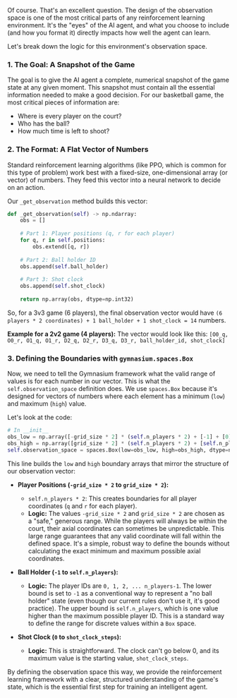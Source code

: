 Of course. That's an excellent question. The design of the observation space is one of the most critical parts of any reinforcement learning environment. It's the "eyes" of the AI agent, and what you choose to include (and how you format it) directly impacts how well the agent can learn.

Let's break down the logic for this environment's observation space.

### 1. The Goal: A Snapshot of the Game

The goal is to give the AI agent a complete, numerical snapshot of the game state at any given moment. This snapshot must contain all the essential information needed to make a good decision. For our basketball game, the most critical pieces of information are:
*   Where is every player on the court?
*   Who has the ball?
*   How much time is left to shoot?

### 2. The Format: A Flat Vector of Numbers

Standard reinforcement learning algorithms (like PPO, which is common for this type of problem) work best with a fixed-size, one-dimensional array (or vector) of numbers. They feed this vector into a neural network to decide on an action.

Our `_get_observation` method builds this vector:

```python
def _get_observation(self) -> np.ndarray:
    obs = []
    
    # Part 1: Player positions (q, r for each player)
    for q, r in self.positions:
        obs.extend([q, r])
    
    # Part 2: Ball holder ID
    obs.append(self.ball_holder)
    
    # Part 3: Shot clock
    obs.append(self.shot_clock)
    
    return np.array(obs, dtype=np.int32)
```

So, for a 3v3 game (6 players), the final observation vector would have `(6 players * 2 coordinates) + 1 ball_holder + 1 shot_clock = 14` numbers.

**Example for a 2v2 game (4 players):**
The vector would look like this:
`[O0_q, O0_r, O1_q, O1_r, D2_q, D2_r, D3_q, D3_r, ball_holder_id, shot_clock]`

### 3. Defining the Boundaries with `gymnasium.spaces.Box`

Now, we need to tell the Gymnasium framework what the valid range of values is for each number in our vector. This is what the `self.observation_space` definition does. We use `spaces.Box` because it's designed for vectors of numbers where each element has a minimum (`low`) and maximum (`high`) value.

Let's look at the code:
```python
# In __init__
obs_low = np.array([-grid_size * 2] * (self.n_players * 2) + [-1] + [0])
obs_high = np.array([grid_size * 2] * (self.n_players * 2) + [self.n_players] + [shot_clock_steps])
self.observation_space = spaces.Box(low=obs_low, high=obs_high, dtype=np.int32)
```

This line builds the `low` and `high` boundary arrays that mirror the structure of our observation vector:

*   **Player Positions (`-grid_size * 2` to `grid_size * 2`):**
    *   `self.n_players * 2`: This creates boundaries for all player coordinates (`q` and `r` for each player).
    *   **Logic:** The values `-grid_size * 2` and `grid_size * 2` are chosen as a "safe," generous range. While the players will always be within the court, their axial coordinates can sometimes be unpredictable. This large range guarantees that any valid coordinate will fall within the defined space. It's a simple, robust way to define the bounds without calculating the exact minimum and maximum possible axial coordinates.

*   **Ball Holder (`-1` to `self.n_players`):**
    *   **Logic:** The player IDs are `0, 1, 2, ... n_players-1`. The lower bound is set to `-1` as a conventional way to represent a "no ball holder" state (even though our current rules don't use it, it's good practice). The upper bound is `self.n_players`, which is one value higher than the maximum possible player ID. This is a standard way to define the range for discrete values within a `Box` space.

*   **Shot Clock (`0` to `shot_clock_steps`):**
    *   **Logic:** This is straightforward. The clock can't go below 0, and its maximum value is the starting value, `shot_clock_steps`.

By defining the observation space this way, we provide the reinforcement learning framework with a clear, structured understanding of the game's state, which is the essential first step for training an intelligent agent.